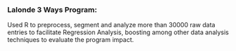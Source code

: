 ### Lalonde 3 Ways Program:
Used R to preprocess, segment and analyze more than 30000 raw data entries to facilitate Regression Analysis, boosting among other data analysis techniques to evaluate the program impact.
